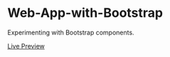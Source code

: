 # Web-App-with-Bootstrap
Experimenting with Bootstrap components.

<a href='https://elijahpereira.github.io/Web-App-with-Bootstrap/'>Live Preview</a>

